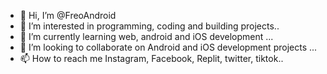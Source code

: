- 👋 Hi, I’m @FreoAndroid
- 👀 I’m interested in programming, coding and building projects..
- 🌱 I’m currently learning web, android and iOS development ...
- 💞️ I’m looking to collaborate on Android and iOS development projects ...
- 📫 How to reach me Instagram, Facebook, Replit, twitter, tiktok..

<!---
FreoAndroid/FreoAndroid is a ✨ special ✨ repository because its `README.md` (this file) appears on your GitHub profile.
You can click the Preview link to take a look at your changes.
--->
